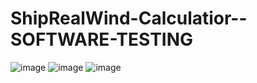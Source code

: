 # ShipRealWind-Calculatior--SOFTWARE-TESTING

![image](https://github.com/elenarobe/ShipRealWind-Calculatior--SOFTWARE-TESTING/assets/121317737/92cd1a22-f982-4cd4-9ddb-ca6302414897)
![image](https://github.com/elenarobe/ShipRealWind-Calculatior--SOFTWARE-TESTING/assets/121317737/88837883-aa03-4085-8193-8f12b548b9a3)
![image](https://github.com/elenarobe/ShipRealWind-Calculatior--SOFTWARE-TESTING/assets/121317737/b290069f-53f6-46da-bed5-d8dc29c2e99e)



